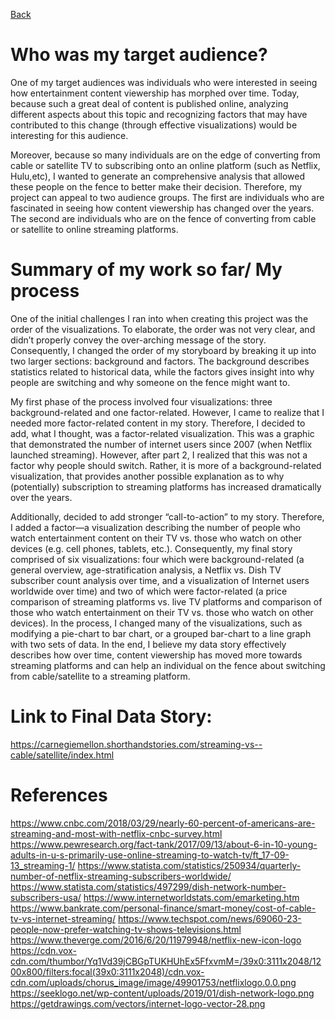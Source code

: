 [Back](https://vlahoti.github.io/lahoti_portfolio/)

# Who was my target audience?

One of my target audiences was individuals who were interested in seeing how entertainment content viewership has morphed 
over time. Today, because such a great deal of content is published online, analyzing different aspects about this topic and 
recognizing factors that may have contributed to this change (through effective visualizations) would be 
interesting for this audience. 

Moreover, because so many individuals are on the edge of converting from cable or satellite TV to subscribing onto an online
platform (such as Netflix, Hulu,etc), I wanted to generate an comprehensive analysis that allowed these people on the fence to 
better make their decision. Therefore, my project can appeal to two audience groups. The first are individuals who are 
fascinated in seeing how content viewership has changed over the years. The second are individuals who are on the fence of
converting from cable or satellite to online streaming platforms.

# Summary of my work so far/ My process

One of the initial challenges I ran into when creating this project was the order of the visualizations. To elaborate, the order was not very clear, and didn’t properly convey the over-arching message of the story. Consequently, I changed the order of my storyboard by breaking it up into two larger sections: background and factors. The background describes statistics related to historical data, while the factors gives insight into why people are switching and why someone on the fence might want to. 

My first phase of the process involved four visualizations: three background-related and one factor-related. However, I came to realize that I needed more factor-related content in my story. Therefore, I decided to add, what I thought, was a factor-related visualization. This was a graphic that demonstrated the number of internet users since 2007 (when Netflix launched streaming). However, after part 2, I realized that this was not a factor why people should switch. Rather, it is more of a background-related visualization, that provides another possible explanation as to why (potentially) subscription to streaming platforms has increased dramatically over the years.

Additionally, decided to add stronger “call-to-action” to my story. Therefore, I added a factor—a visualization describing the number of people who watch entertainment content on their TV vs. those who watch on other devices (e.g. cell phones, tablets, etc.). Consequently, my final story comprised of six visualizations: four which were background-related (a general overview, age-stratification analysis, a Netflix vs. Dish TV subscriber count analysis over time, and a visualization of Internet users worldwide over time) and two of which were factor-related (a price comparison of streaming platforms vs. live TV platforms and comparison of those who watch entertainment on their TV vs. those who watch on other devices). In the process, I changed many of the visualizations, such as modifying a pie-chart to bar chart, or a grouped bar-chart to a line graph with two sets of data. In the end, I believe my data story effectively describes how over time, content viewership has moved more towards streaming platforms and can help an individual on the fence about switching from cable/satellite to a streaming platform.

# Link to Final Data Story:
https://carnegiemellon.shorthandstories.com/streaming-vs--cable/satellite/index.html

# References

https://www.cnbc.com/2018/03/29/nearly-60-percent-of-americans-are-streaming-and-most-with-netflix-cnbc-survey.html
https://www.pewresearch.org/fact-tank/2017/09/13/about-6-in-10-young-adults-in-u-s-primarily-use-online-streaming-to-watch-tv/ft_17-09-13_streaming-1/
https://www.statista.com/statistics/250934/quarterly-number-of-netflix-streaming-subscribers-worldwide/
https://www.statista.com/statistics/497299/dish-network-number-subscribers-usa/
https://www.internetworldstats.com/emarketing.htm
https://www.bankrate.com/personal-finance/smart-money/cost-of-cable-tv-vs-internet-streaming/
https://www.techspot.com/news/69060-23-people-now-prefer-watching-tv-shows-televisions.html
https://www.theverge.com/2016/6/20/11979948/netflix-new-icon-logo
https://cdn.vox-cdn.com/thumbor/Yq1Vd39jCBGpTUKHUhEx5FfxvmM=/39x0:3111x2048/1200x800/filters:focal(39x0:3111x2048)/cdn.vox-cdn.com/uploads/chorus_image/image/49901753/netflixlogo.0.0.png
https://seeklogo.net/wp-content/uploads/2019/01/dish-network-logo.png
https://getdrawings.com/vectors/internet-logo-vector-28.png



